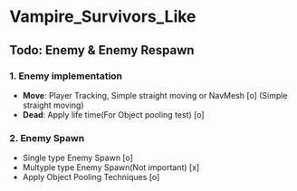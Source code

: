 # Vampire_Survivors_Like
## Todo: Enemy & Enemy Respawn
### 1. Enemy implementation
- **Move**: Player Tracking, Simple straight moving or NavMesh [o] (Simple straight moving)
- **Dead**: Apply life time(For Object pooling test) [o]
### 2. Enemy Spawn
- Single type Enemy Spawn [o]
- Multyple type Enemy Spawn(Not important) [x]
- Apply Object Pooling Techniques [o]
